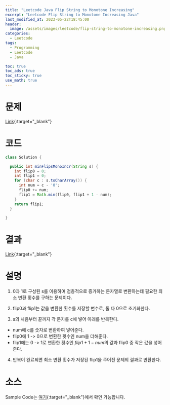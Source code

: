 ```yaml
---
title: "Leetcode Java Flip String to Monotone Increasing"
excerpt: "Leetcode Flip String to Monotone Increasing Java"
last_modified_at: 2023-05-22T18:45:00
header:
  image: /assets/images/leetcode/flip-string-to-monotone-increasing.png
categories:
  - Leetcode
tags:
  - Programming
  - Leetcode
  - Java

toc: true
toc_ads: true
toc_sticky: true
use_math: true
---
```

# 문제
[Link](https://leetcode.com/problems/flip-string-to-monotone-increasing){:target="_blank"}

# 코드
```java
class Solution {

  public int minFlipsMonoIncr(String s) {
    int flip0 = 0;
    int flip1 = 0;
    for (char c : s.toCharArray()) {
      int num = c - '0';
      flip0 += num;
      flip1 = Math.min(flip0, flip1 + 1 - num);
    }
    return flip1;
  }

}
```

# 결과
[Link](https://leetcode.com/problems/flip-string-to-monotone-increasing/submissions/955015620/){:target="_blank"}

# 설명
1. 0과 1로 구성된 s를 이용하여 점층적으로 증가하는 문자열로 변환하는데 필요한 최소 변환 횟수를 구하는 문제이다.

2. flip0과 flip1는 값을 변환한 횟수를 저장할 변수로, 둘 다 0으로 초기화한다.

3. s의 처음부터 끝까지 각 문자를 c에 넣어 아래를 반복한다.
- num에 c를 숫자로 변환하여 넣어준다.
- flip0에 1 -> 0으로 변환한 횟수인 num을 더해준다.
- flip1에는 0 -> 1로 변환한 횟수인 $flip1 + 1 - num$의 값과 flip0 중 작은 값을 넣어준다.

4. 반복이 완료되면 최소 변환 횟수가 저장된 flip1을 주어진 문제의 결과로 반환한다.

# 소스
Sample Code는 [여기](https://github.com/GracefulSoul/leetcode/blob/master/src/main/java/gracefulsoul/problems/FlipStringToMonotoneIncreasing.java){:target="_blank"}에서 확인 가능합니다.